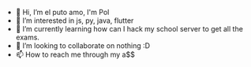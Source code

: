 - 👋 Hi, I’m el puto amo, I'm Pol
- 👀 I’m interested in js, py, java, flutter
- 🌱 I’m currently learning how can I hack my school server to get all the exams.
- 💞️ I’m looking to collaborate on nothing :D
- 📫 How to reach me through my a$$

<!---
PolPtoAmo/PolPtoAmo is a ✨ special ✨ repository because its `README.md` (this file) appears on your GitHub profile.
You can click the Preview link to take a look at your changes.
--->

